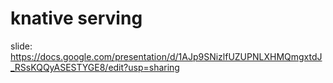 # knative serving

slide: https://docs.google.com/presentation/d/1AJp9SNizlfUZUPNLXHMQmgxtdJ_RSsKQQyASESTYGE8/edit?usp=sharing

